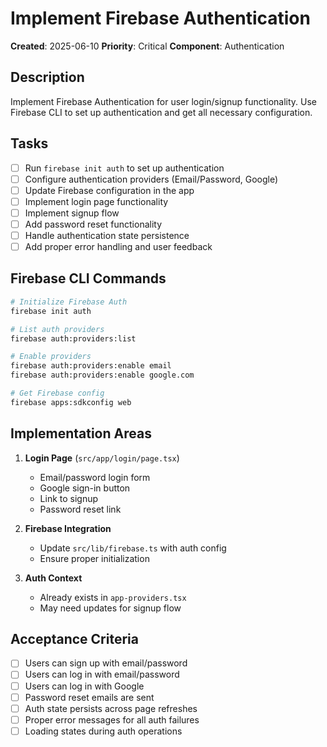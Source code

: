 # Implement Firebase Authentication

**Created**: 2025-06-10
**Priority**: Critical
**Component**: Authentication

## Description
Implement Firebase Authentication for user login/signup functionality. Use Firebase CLI to set up authentication and get all necessary configuration.

## Tasks
- [ ] Run `firebase init auth` to set up authentication
- [ ] Configure authentication providers (Email/Password, Google)
- [ ] Update Firebase configuration in the app
- [ ] Implement login page functionality
- [ ] Implement signup flow
- [ ] Add password reset functionality
- [ ] Handle authentication state persistence
- [ ] Add proper error handling and user feedback

## Firebase CLI Commands
```bash
# Initialize Firebase Auth
firebase init auth

# List auth providers
firebase auth:providers:list

# Enable providers
firebase auth:providers:enable email
firebase auth:providers:enable google.com

# Get Firebase config
firebase apps:sdkconfig web
```

## Implementation Areas
1. **Login Page** (`src/app/login/page.tsx`)
   - Email/password login form
   - Google sign-in button
   - Link to signup
   - Password reset link

2. **Firebase Integration**
   - Update `src/lib/firebase.ts` with auth config
   - Ensure proper initialization

3. **Auth Context**
   - Already exists in `app-providers.tsx`
   - May need updates for signup flow

## Acceptance Criteria
- [ ] Users can sign up with email/password
- [ ] Users can log in with email/password
- [ ] Users can log in with Google
- [ ] Password reset emails are sent
- [ ] Auth state persists across page refreshes
- [ ] Proper error messages for all auth failures
- [ ] Loading states during auth operations